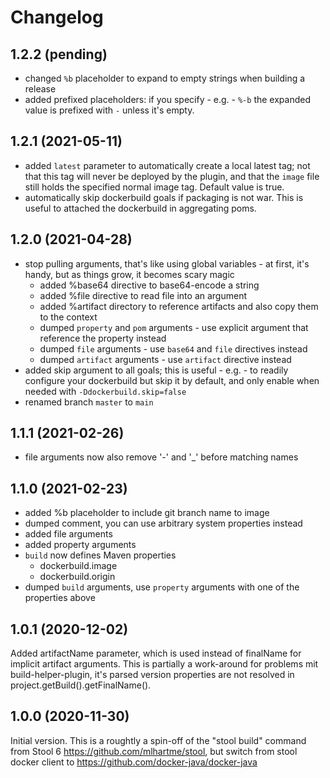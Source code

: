 # Changelog

## 1.2.2 (pending)

* changed `%b` placeholder to expand to empty strings when building a release
* added prefixed placeholders: if you specify - e.g. - `%-b` the expanded value is 
  prefixed with `-` unless it's empty.

## 1.2.1 (2021-05-11)

* added `latest` parameter to automatically create a local latest tag; not that this tag will never be deployed by the plugin,
  and that the `image` file still holds the specified normal image tag. Default value is true.
* automatically skip dockerbuild goals if packaging is not war. This is useful to attached the dockerbuild in aggregating poms.


## 1.2.0 (2021-04-28)

* stop pulling arguments, that's like using global variables - at first, it's handy, but as things grow, it becomes scary magic
  * added %base64 directive to base64-encode a string
  * added %file directive to read file into an argument  
  * added %artifact directory to reference artifacts and also copy them to the context  
  * dumped `property` and `pom` arguments - use explicit argument that reference the property instead
  * dumped `file` arguments - use `base64` and `file` directives instead
  * dumped `artifact` arguments - use `artifact` directive instead
* added skip argument to all goals; this is useful - e.g. - to readily configure your dockerbuild but skip it by default, 
  and only enable when needed with `-Ddockerbuild.skip=false`
* renamed branch `master` to `main`
  

## 1.1.1 (2021-02-26)

* file arguments now also remove '-' and  '_' before matching names


## 1.1.0 (2021-02-23)

* added %b placeholder to include git branch name to image
* dumped comment, you can use arbitrary system properties instead
* added file arguments
* added property arguments
* `build` now defines Maven properties
  * dockerbuild.image
  * dockerbuild.origin  
* dumped `build` arguments, use `property` arguments with one of the properties above


## 1.0.1 (2020-12-02)

Added artifactName parameter, which is used instead of finalName for implicit artifact arguments.
This is partially a work-around for problems mit build-helper-plugin, it's parsed version properties
are not resolved in project.getBuild().getFinalName().


## 1.0.0 (2020-11-30)

Initial version. This is a roughtly a spin-off of the "stool build" command from 
Stool 6 https://github.com/mlhartme/stool, but switch from stool 
docker client to https://github.com/docker-java/docker-java
